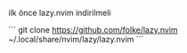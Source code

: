 ilk önce lazy.nvim indirilmeli

´´´
git clone https://github.com/folke/lazy.nvim ~/.local/share/nvim/lazy/lazy.nvim
´´´
